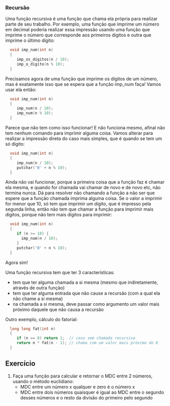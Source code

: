 ### Recursão

Uma função recursiva é uma função que chama ela própria para realizar parte de seu trabalho.
Por exemplo, uma função que imprime um número em decimal poderia realizar essa impressão usando uma função que imprime o número que corresponde aos primeiros dígitos e outra que imprime o último dígito:
```c
  void imp_num(int n)
  {
     imp_os_dígitos(n / 10);
     imp_o_digito(n % 10);
  }
```
Precisamos agora de uma função que imprime os dígitos de um número, mas é exatamente isso que se espera que a função imp_num faça! Vamos usar ela então:
```c
  void imp_num(int n)
  {
     imp_num(n / 10);
     imp_num(n % 10);
  }
```
Parece que não tem como isso funcionar! E não funciona mesmo, afinal não tem nenhum comando para imprimir alguma coisa. Vamos alterar para realizar a impressão direta do caso mais simples, que é quando se tem um só dígito:
```c
  void imp_num(int n)
  {
     imp_num(n / 10);
     putchar('0' + n % 10);
  }
```
Ainda não vai funcionar, porque a primeira coisa que a função faz é chamar ela mesma, e quando for chamada vai chamar de novo e de novo etc, não termina nunca.
Dá para resolver não chamando a função a não ser que espere que a função chamada imprima alguma coisa. Se o valor a imprimir for menor que 10, só tem que imprimir um dígito, que é impresso pela segunda linha, então não tem que chamar a função para imprimir mais dígitos, porque não tem mais dígitos para imprimir:
```c
  void imp_num(int n)
  {
     if (n >= 10) {
       imp_num(n / 10);
     }
     putchar('0' + n % 10);
  }
```
Agora sim!

Uma função recursiva tem que ter 3 características:
- tem que ter alguma chamada a si mesma (mesmo que indiretamente, através de outra função)
- tem que ter alguma entrada que não cause a recursão (com a qual ela não chame a si mesma)
- na chamada a si mesma, deve passar como argumento um valor mais próximo daquele que não causa a recursão

Outro exemplo, cálculo do fatorial:
```c
  long long fat(int n)
  {
     if (n == 0) return 1;  // caso sem chamada recursiva
     return n * fat(n - 1); // chama com um valor mais próximo de 0
  }
```

## Exercício

1. Faça uma função para calcular e retornar o MDC entre 2 números, usando o método euclidiano:
   - MDC entre um número x qualquer e zero é o número x
   - MDC entre dois números quaisquer é igual ao MDC entre o segundo desses números e o resto da divisão do primeiro pelo segundo
